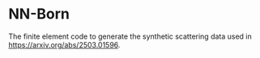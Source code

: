 # NN-Born
The finite element code to generate the synthetic scattering data used in https://arxiv.org/abs/2503.01596.
